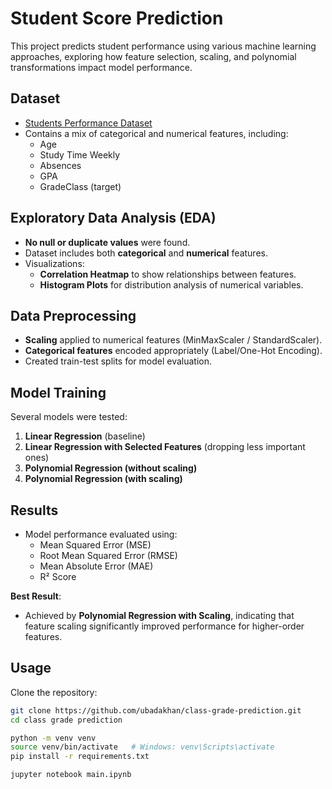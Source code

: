 # Student Score Prediction

This project predicts student performance using various machine learning approaches, exploring how feature selection, scaling, and polynomial transformations impact model performance.

## **Dataset**
- [Students Performance Dataset](https://www.kaggle.com/datasets/rabieelkharoua/students-performance-dataset)
- Contains a mix of categorical and numerical features, including:
  - Age
  - Study Time Weekly
  - Absences
  - GPA 
  - GradeClass (target)


## **Exploratory Data Analysis (EDA)**
- **No null or duplicate values** were found.
- Dataset includes both **categorical** and **numerical** features.
- Visualizations:
  - **Correlation Heatmap** to show relationships between features.
  - **Histogram Plots** for distribution analysis of numerical variables.

## **Data Preprocessing**
- **Scaling** applied to numerical features (MinMaxScaler / StandardScaler).
- **Categorical features** encoded appropriately (Label/One-Hot Encoding).
- Created train-test splits for model evaluation.

## **Model Training**
Several models were tested:

1. **Linear Regression** (baseline)
2. **Linear Regression with Selected Features** (dropping less important ones)
3. **Polynomial Regression (without scaling)**
4. **Polynomial Regression (with scaling)**

## **Results**
- Model performance evaluated using:
  - Mean Squared Error (MSE)
  - Root Mean Squared Error (RMSE)
  - Mean Absolute Error (MAE)
  - R² Score

**Best Result**:  
- Achieved by **Polynomial Regression with Scaling**, indicating that feature scaling significantly improved performance for higher-order features.

## **Usage**
Clone the repository:
```bash
git clone https://github.com/ubadakhan/class-grade-prediction.git
cd class grade prediction

python -m venv venv
source venv/bin/activate   # Windows: venv\Scripts\activate
pip install -r requirements.txt

jupyter notebook main.ipynb
